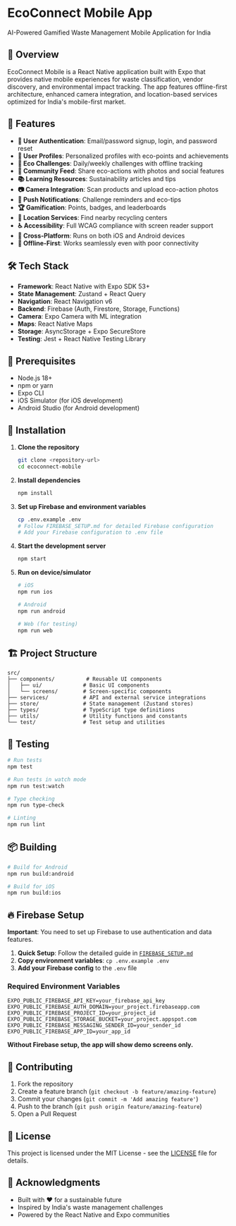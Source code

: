 # EcoConnect Mobile App

AI-Powered Gamified Waste Management Mobile Application for India

## 🌱 Overview

EcoConnect Mobile is a React Native application built with Expo that provides native mobile experiences for waste classification, vendor discovery, and environmental impact tracking. The app features offline-first architecture, enhanced camera integration, and location-based services optimized for India's mobile-first market.

## 🚀 Features

- **🔐 User Authentication**: Email/password signup, login, and password reset
- **👤 User Profiles**: Personalized profiles with eco-points and achievements
- **🌱 Eco Challenges**: Daily/weekly challenges with offline tracking
- **📱 Community Feed**: Share eco-actions with photos and social features
- **📚 Learning Resources**: Sustainability articles and tips
- **📷 Camera Integration**: Scan products and upload eco-action photos
- **🔔 Push Notifications**: Challenge reminders and eco-tips
- **🏆 Gamification**: Points, badges, and leaderboards
- **📍 Location Services**: Find nearby recycling centers
- **♿ Accessibility**: Full WCAG compliance with screen reader support
- **📱 Cross-Platform**: Runs on both iOS and Android devices
- **🔄 Offline-First**: Works seamlessly even with poor connectivity

## 🛠 Tech Stack

- **Framework**: React Native with Expo SDK 53+
- **State Management**: Zustand + React Query
- **Navigation**: React Navigation v6
- **Backend**: Firebase (Auth, Firestore, Storage, Functions)
- **Camera**: Expo Camera with ML integration
- **Maps**: React Native Maps
- **Storage**: AsyncStorage + Expo SecureStore
- **Testing**: Jest + React Native Testing Library

## 📱 Prerequisites

- Node.js 18+
- npm or yarn
- Expo CLI
- iOS Simulator (for iOS development)
- Android Studio (for Android development)

## 🔧 Installation

1. **Clone the repository**
   ```bash
   git clone <repository-url>
   cd ecoconnect-mobile
   ```

2. **Install dependencies**
   ```bash
   npm install
   ```

3. **Set up Firebase and environment variables**
   ```bash
   cp .env.example .env
   # Follow FIREBASE_SETUP.md for detailed Firebase configuration
   # Add your Firebase configuration to .env file
   ```

4. **Start the development server**
   ```bash
   npm start
   ```

5. **Run on device/simulator**
   ```bash
   # iOS
   npm run ios
   
   # Android
   npm run android
   
   # Web (for testing)
   npm run web
   ```

## 🏗 Project Structure

```
src/
├── components/          # Reusable UI components
│   ├── ui/             # Basic UI components
│   └── screens/        # Screen-specific components
├── services/           # API and external service integrations
├── store/              # State management (Zustand stores)
├── types/              # TypeScript type definitions
├── utils/              # Utility functions and constants
└── test/               # Test setup and utilities
```

## 🧪 Testing

```bash
# Run tests
npm test

# Run tests in watch mode
npm run test:watch

# Type checking
npm run type-check

# Linting
npm run lint
```

## 📦 Building

```bash
# Build for Android
npm run build:android

# Build for iOS
npm run build:ios
```

## 🔥 Firebase Setup

**Important**: You need to set up Firebase to use authentication and data features.

1. **Quick Setup**: Follow the detailed guide in [`FIREBASE_SETUP.md`](./FIREBASE_SETUP.md)
2. **Copy environment variables**: `cp .env.example .env`
3. **Add your Firebase config** to the `.env` file

### Required Environment Variables

```env
EXPO_PUBLIC_FIREBASE_API_KEY=your_firebase_api_key
EXPO_PUBLIC_FIREBASE_AUTH_DOMAIN=your_project.firebaseapp.com
EXPO_PUBLIC_FIREBASE_PROJECT_ID=your_project_id
EXPO_PUBLIC_FIREBASE_STORAGE_BUCKET=your_project.appspot.com
EXPO_PUBLIC_FIREBASE_MESSAGING_SENDER_ID=your_sender_id
EXPO_PUBLIC_FIREBASE_APP_ID=your_app_id
```

**Without Firebase setup, the app will show demo screens only.**

## 🤝 Contributing

1. Fork the repository
2. Create a feature branch (`git checkout -b feature/amazing-feature`)
3. Commit your changes (`git commit -m 'Add amazing feature'`)
4. Push to the branch (`git push origin feature/amazing-feature`)
5. Open a Pull Request

## 📄 License

This project is licensed under the MIT License - see the [LICENSE](LICENSE) file for details.

## 🙏 Acknowledgments

- Built with ❤️ for a sustainable future
- Inspired by India's waste management challenges
- Powered by the React Native and Expo communities